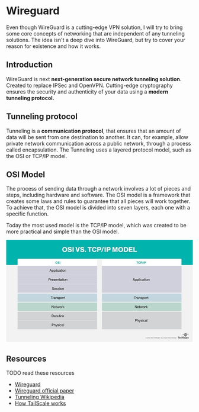 # Wireguard

Even though WireGuard is a cutting-edge VPN solution, I will try to bring some core concepts of networking that are independent of any tunneling solutions. The idea isn't a deep dive into WireGuard, but try to cover your reason for existence and how it works.

## Introduction

WireGuard is next **next-generation secure network tunneling solution**. Created to replace IPSec and OpenVPN. Cutting-edge cryptography ensures the security and authenticity of your data using a **modern tunneling protocol.**

## Tunneling protocol

Tunneling is a **communication protocol**, that ensures that an amount of data will be sent from one destination to another. It can, for example, allow private network communication across a public network, through a process called encapsulation. The Tunneling uses a layered protocol model, such as the OSI or TCP/IP model.

## OSI Model

The process of sending data through a network involves a lot of pieces and steps, including hardware and software. The OSI model is a framework that creates some laws and rules to guarantee that all pieces will work together. To achieve that, the OSI model is divided into seven layers, each one with a specific function.

Today the most used model is the TCP/IP model, which was created to be more practical and simple than the OSI model.

![OSI x TCP/IP](./assets/networking-osi_vs_tcp-ip_model_table.jpg)


## Resources

TODO read these resources

- [Wireguard](https://www.wireguard.com/)
- [Wireguard official paper](https://www.wireguard.com/papers/wireguard.pdf)
- [Tunneling Wikipedia](https://en.wikipedia.org/wiki/Tunneling_protocol)
- [How TailScale works](https://tailscale.com/blog/how-tailscale-works/)

